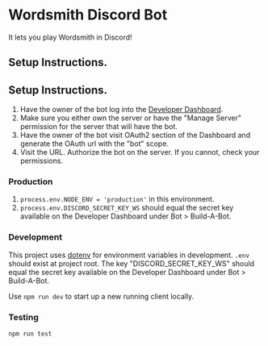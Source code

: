 # Wordsmith Discord Bot

It lets you play Wordsmith in Discord!

## Setup Instructions.

## Setup Instructions.

1. Have the owner of the bot log into the [Developer Dashboard](https://discordapp.com/developers/applications/).
2. Make sure you either own the server or have the "Manage Server" permission for the server that will have the bot.
3. Have the owner of the bot visit OAuth2 section of the Dashboard and generate the OAuth url with the "bot" scope.
4. Visit the URL. Authorize the bot on the server. If you cannot, check your permissions.

### Production

1. `process.env.NODE_ENV = 'production'` in this environment.
2. `process.env.DISCORD_SECRET_KEY_WS` should equal the secret key available on the Developer Dashboard under Bot > Build-A-Bot.

### Development

This project uses [dotenv](https://github.com/motdotla/dotenv#readme) for environment variables in development.
`.env` should exist at project root. The key "DISCORD_SECRET_KEY_WS" should equal the secret key available on the Developer Dashboard under Bot > Build-A-Bot.

Use `npm run dev` to start up a new running client locally.

### Testing

`npm run test`
